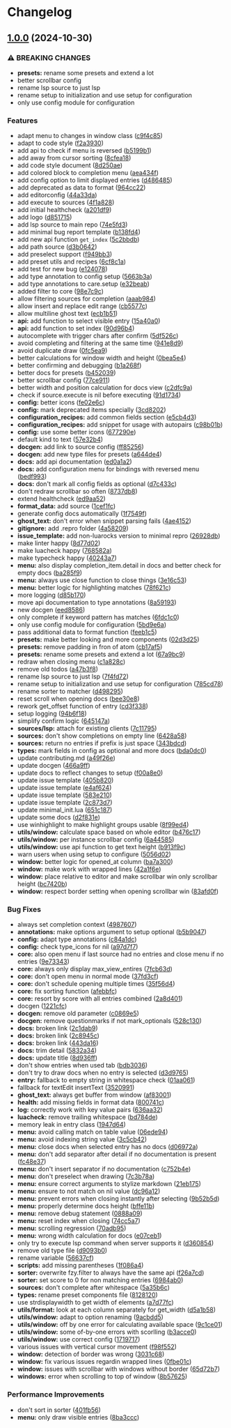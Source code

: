# Changelog

## [1.0.0](https://github.com/max397574/care.nvim/compare/v0.1.0...v1.0.0) (2024-10-30)


### ⚠ BREAKING CHANGES

* **presets:** rename some presets and extend a lot
* better scrollbar config
* rename lsp source to just lsp
* rename setup to initialization and use setup for configuration
* only use config module for configuration

### Features

* adapt menu to changes in window class ([c9f4c85](https://github.com/max397574/care.nvim/commit/c9f4c85b467f1a4fd13ae33240dc3115bf1cbc89))
* adapt to code style ([f2a3930](https://github.com/max397574/care.nvim/commit/f2a393004282401a8248025a9284408b97b93752))
* add api to check if menu is reversed ([b5199b1](https://github.com/max397574/care.nvim/commit/b5199b1708145de6a6c2537c41e33a280e528490))
* add away from cursor sorting ([8cfea18](https://github.com/max397574/care.nvim/commit/8cfea184fef21c6f1fa726b6ce22e7b47f8e53d4))
* add code style document ([8d250ae](https://github.com/max397574/care.nvim/commit/8d250ae3c2158a14cf9e4e9b0698d2fd97c52022))
* add colored block to completion menu ([aea434f](https://github.com/max397574/care.nvim/commit/aea434f0e14bf13fee1cd3af752032f920782e63))
* add config option to limit displayed entries ([d486485](https://github.com/max397574/care.nvim/commit/d4864853085b2e8273df4de27aae22cb762cf5b0))
* add deprecated as data to format ([964cc22](https://github.com/max397574/care.nvim/commit/964cc22648dd5e1f61196ac26df2402b366adcfb))
* add editorconfig ([44a33da](https://github.com/max397574/care.nvim/commit/44a33da03a169507a55760b3137db74c6b643c3a))
* add execute to sources ([4f1a828](https://github.com/max397574/care.nvim/commit/4f1a8284e7c1686549beb00aac0a9d7001654bc3))
* add initial healthcheck ([a201df9](https://github.com/max397574/care.nvim/commit/a201df94ae87b9f5720186ed1bb12510d3d5b127))
* add logo ([d851715](https://github.com/max397574/care.nvim/commit/d8517153fd839f74ff9c5f130ba53c5f3c1b1ef5))
* add lsp source to main repo ([74e5fd3](https://github.com/max397574/care.nvim/commit/74e5fd3fd339841679ced2a592a0d54700638b35))
* add minimal bug report template ([b138fd4](https://github.com/max397574/care.nvim/commit/b138fd4d011df831b1710d42796c9ddb8b7b7f95))
* add new api function `get_index` ([5c2bbdb](https://github.com/max397574/care.nvim/commit/5c2bbdbebe5565f404921b0416c25ea2a7c78193))
* add path source ([d3b0642](https://github.com/max397574/care.nvim/commit/d3b0642b21efd48c4159f4dc969a525944608611))
* add preselect support ([f949bb3](https://github.com/max397574/care.nvim/commit/f949bb3563fd98f5d4b7c8a64780cf6c4edba95b))
* add preset utils and recipes ([6cf8c1a](https://github.com/max397574/care.nvim/commit/6cf8c1a57165636331eab6dbfaacc769f602575a))
* add test for new bug ([e124078](https://github.com/max397574/care.nvim/commit/e124078b6c242b1e7b623bfb6deee1c8e220ab99))
* add type annotation to config setup ([5663b3a](https://github.com/max397574/care.nvim/commit/5663b3a472875e3b6b3a43a5121652f452e7bc2a))
* add type annotations to care.setup ([e32beab](https://github.com/max397574/care.nvim/commit/e32beabfe734dbe44818355c2f4a64a8ae8fe7db))
* added filter to core ([98e7c9c](https://github.com/max397574/care.nvim/commit/98e7c9c17b569a902285a12e8a3a5b4e336b400a))
* allow filtering sources for completion ([aaab984](https://github.com/max397574/care.nvim/commit/aaab984dcf6b849c5834712d7d5a2619d7ef4c86))
* allow insert and replace edit range ([cb5577c](https://github.com/max397574/care.nvim/commit/cb5577c3751fa86e4346441afa192fc76f2d6b22))
* allow multiline ghost text ([ecb1b51](https://github.com/max397574/care.nvim/commit/ecb1b5179db241db78a019be2b5242acd4eacb0b))
* **api:** add function to select visible entry ([15a40a0](https://github.com/max397574/care.nvim/commit/15a40a066e981bf9e2fe7e65f1d4bb69e942e9fb))
* **api:** add function to set index ([90d96b4](https://github.com/max397574/care.nvim/commit/90d96b4b7480e8d3ae67fcfa98d6b134c7d6d2fb))
* autocomplete with trigger chars after confirm ([5df526c](https://github.com/max397574/care.nvim/commit/5df526c148e630dd550956c18463445a98e81f82))
* avoid completing and filtering at the same time ([941e8d9](https://github.com/max397574/care.nvim/commit/941e8d9cfb5d505f3c2d63dbe44d3f998c8b4a66))
* avoid duplicate draw ([0fc5ea9](https://github.com/max397574/care.nvim/commit/0fc5ea9568e45b67b3d78141d9170a17804ae723))
* better calculations for window width and height ([0bea5e4](https://github.com/max397574/care.nvim/commit/0bea5e46ed61fee6c1b8663666cbc879b918d435))
* better confirming and debugging ([b1a268f](https://github.com/max397574/care.nvim/commit/b1a268fc325e53a6619ff056f9a7b291411e5e1b))
* better docs for presets ([b452039](https://github.com/max397574/care.nvim/commit/b452039f3ad3750ef432f58dd9eedb074715537e))
* better scrollbar config ([77ce911](https://github.com/max397574/care.nvim/commit/77ce911ca4cf0de9cfc9154903fc30fda6bddea0))
* better width and position calculation for docs view ([c2dfc9a](https://github.com/max397574/care.nvim/commit/c2dfc9abeb40b1adfb7ada68faf3740cc00d39bd))
* check if source.execute is nil before executing ([91d1734](https://github.com/max397574/care.nvim/commit/91d1734150b5a0a76f5e8c92cb6a3bdd228b95f8))
* **config:** better icons ([fe02e6c](https://github.com/max397574/care.nvim/commit/fe02e6cf7c778d72e08da483a5f1ca771239dab1))
* **config:** mark deprecated items specially ([3cd8202](https://github.com/max397574/care.nvim/commit/3cd8202cd4557832a64242e00898b88e58ed3dbb))
* **configuration_recipes:** add common fields section ([e5cb4d3](https://github.com/max397574/care.nvim/commit/e5cb4d36a94fddc1c171ef6ef889aed07f333748))
* **configuration_recipes:** add snippet for usage with autopairs ([c98b01b](https://github.com/max397574/care.nvim/commit/c98b01bcc2e772e5c1d8496dd4bb795d70969740))
* **config:** use some better icons ([677290e](https://github.com/max397574/care.nvim/commit/677290e84ea07cc6f10bd19f67790a679cebc241))
* default kind to text ([57e32b4](https://github.com/max397574/care.nvim/commit/57e32b416d0bf4a9d0033e415accff3965826aca))
* **docgen:** add link to source config ([ff85256](https://github.com/max397574/care.nvim/commit/ff852564f845c6dc8c7bf29cb38c621d1780574a))
* **docgen:** add new type files for presets ([a644de4](https://github.com/max397574/care.nvim/commit/a644de437c84136c1a1e0d3d8d653d2fff26465b))
* **docs:** add api documentation ([ed0a1a2](https://github.com/max397574/care.nvim/commit/ed0a1a258e87376801eb7d6d4b3720187b506883))
* **docs:** add configuration menu for bindings with reversed menu ([bedf993](https://github.com/max397574/care.nvim/commit/bedf9932d659084625b6f1c24ebbbc20e1b22d46))
* **docs:** don't mark all config fields as optional ([d7c433c](https://github.com/max397574/care.nvim/commit/d7c433c9642c08ae4acebe87346aaf0fb4d74527))
* don't redraw scrollbar so often ([8737db8](https://github.com/max397574/care.nvim/commit/8737db82e4e9c7653fb90759d2ee2c9e456c32c0))
* extend healthcheck ([ed9aa52](https://github.com/max397574/care.nvim/commit/ed9aa52519c9f9b22813d9bed5da2695a58d01fb))
* **format_data:** add source ([1cef1fc](https://github.com/max397574/care.nvim/commit/1cef1fc6d928e9100342cf7ddfd0e6c2e4daf5b4))
* generate config docs automatically ([1f7549f](https://github.com/max397574/care.nvim/commit/1f7549f6f051125dce12ff058a8aa145680d03db))
* **ghost_text:** don't error when snippet parsing fails ([4ae4152](https://github.com/max397574/care.nvim/commit/4ae4152a2be7149267ef63827b9dbd91e6780e26))
* **gitignore:** add .repro folder ([4a58209](https://github.com/max397574/care.nvim/commit/4a58209bb19c41d56f40f4234504d84199e48347))
* **issue_template:** add non-luarocks version to minimal repro ([26928db](https://github.com/max397574/care.nvim/commit/26928dbd20ddc6ab922bd32d8721ce51dce41a29))
* make linter happy ([8d77d02](https://github.com/max397574/care.nvim/commit/8d77d02bdd8150774eafc02c0d408d2c44025f34))
* make luacheck happy ([768582a](https://github.com/max397574/care.nvim/commit/768582a789654d9c633f1b2a06def98bc856427e))
* make typecheck happy ([40243a7](https://github.com/max397574/care.nvim/commit/40243a7b50fa844fe3a7f098fc84318b68f83473))
* **menu:** also display completion_item.detail in docs and better check for empty docs ([ba285f9](https://github.com/max397574/care.nvim/commit/ba285f963ac1611c2d032624e143792af62de320))
* **menu:** always use close function to close things ([3e16c53](https://github.com/max397574/care.nvim/commit/3e16c534eb3b222dcdbe26a791f8fecf8960f2ae))
* **menu:** better logic for highlighting matches ([78f621c](https://github.com/max397574/care.nvim/commit/78f621c1574941c4315c3384ce78a65c713844e1))
* more logging ([d85b170](https://github.com/max397574/care.nvim/commit/d85b170579ff9994dfb3cc638110b487a7055bf0))
* move api documentation to type annotations ([8a59193](https://github.com/max397574/care.nvim/commit/8a591936aebd4576c07ef9fb3289741647ab912a))
* new docgen ([eed8586](https://github.com/max397574/care.nvim/commit/eed858670f72cfed436947007bdca72ba1ab6ee9))
* only complete if keyword pattern has matches ([6fdc1c0](https://github.com/max397574/care.nvim/commit/6fdc1c05aa2363daae9721a22d7d3b32250a4192))
* only use config module for configuration ([5bd9e6a](https://github.com/max397574/care.nvim/commit/5bd9e6a89b66d0a3638944f7c1cb33cffda84282))
* pass additional data to format function ([feeb1c5](https://github.com/max397574/care.nvim/commit/feeb1c547bf99af86da52830c756cd04f89e47b7))
* **presets:** make better looking and more components ([02d3d25](https://github.com/max397574/care.nvim/commit/02d3d25afb65fe126c082bc1a3116eec890111af))
* **presets:** remove padding in fron of atom ([cb17af5](https://github.com/max397574/care.nvim/commit/cb17af56fbd13cfaa11730c2e7373684fd051278))
* **presets:** rename some presets and extend a lot ([67a9bc9](https://github.com/max397574/care.nvim/commit/67a9bc9788112226f09e3048e350398aeb483780))
* redraw when closing menu ([c1a828c](https://github.com/max397574/care.nvim/commit/c1a828c14951bc88480f7a08ec831b3f2330cabe))
* remove old todos ([a47b3f8](https://github.com/max397574/care.nvim/commit/a47b3f87c129131a9936be40ab1933fe3e7dbf18))
* rename lsp source to just lsp ([7f4fd72](https://github.com/max397574/care.nvim/commit/7f4fd72f547f2126dea6b7926492381eb7064b85))
* rename setup to initialization and use setup for configuration ([785cd78](https://github.com/max397574/care.nvim/commit/785cd78b18137b54bd629cdcb0e5ef6d0adaee43))
* rename sorter to matcher ([d498295](https://github.com/max397574/care.nvim/commit/d49829563688f17f72af219933dbbb93e0a25a1f))
* reset scroll when opening docs ([bee30e8](https://github.com/max397574/care.nvim/commit/bee30e8a5b6ee30b4536e7d9077cebaa173707e4))
* rework get_offset function of entry ([cd3f338](https://github.com/max397574/care.nvim/commit/cd3f338df705b55bf8c8a3fd561b82f7860b05ea))
* setup logging ([94b6f18](https://github.com/max397574/care.nvim/commit/94b6f1871f4ef6c690f438e45328517f69d690b5))
* simplify confirm logic ([645147a](https://github.com/max397574/care.nvim/commit/645147af0388380672c77cc616b267fcfde3669a))
* **sources/lsp:** attach for existing clients ([7c11795](https://github.com/max397574/care.nvim/commit/7c11795c4b542e70f31443a8ad1f20bc0c3f3b04))
* **sources:** don't show completions on empty line ([6428a58](https://github.com/max397574/care.nvim/commit/6428a5815a763015cdc00ee135baf7654d5e5241))
* **sources:** return no entries if prefix is just space ([343bdcd](https://github.com/max397574/care.nvim/commit/343bdcd8b1baaa862f1adb0323d9dbe04bc8f6be))
* **types:** mark fields in config as optional and more docs ([bda0dc0](https://github.com/max397574/care.nvim/commit/bda0dc0b6ba87d5ea20bffadec576030909d506d))
* update contributing.md ([a49f26e](https://github.com/max397574/care.nvim/commit/a49f26e392de8e7d4726b24e3e1bd35bffc081fa))
* update docgen ([466a9ff](https://github.com/max397574/care.nvim/commit/466a9ff56f616ee4b22e872051bb77293553ba30))
* update docs to reflect changes to setup ([f00a8e0](https://github.com/max397574/care.nvim/commit/f00a8e0a70bc80eb024985a0144715744cdbd14a))
* update issue template ([405b820](https://github.com/max397574/care.nvim/commit/405b8204e217579b11b70850f8a1f9d4b090a6fc))
* update issue template ([e4af624](https://github.com/max397574/care.nvim/commit/e4af624e9df63d1e8ed9adc3820055004cd25a9c))
* update issue template ([583e210](https://github.com/max397574/care.nvim/commit/583e210ca6dd1928ee8357afffc85a49d17c05bf))
* update issue template ([2c873d7](https://github.com/max397574/care.nvim/commit/2c873d76ad50930b86adce2e2e6d3250b031ede7))
* update minimal_init.lua ([651c187](https://github.com/max397574/care.nvim/commit/651c187bc792151ba29d8a781f0336ffc4a28d60))
* update some docs ([d2f831e](https://github.com/max397574/care.nvim/commit/d2f831ef640d5151806c45a57c321bf4a7ea2c2b))
* use winhighlight to make highlight groups usable ([8f99ed4](https://github.com/max397574/care.nvim/commit/8f99ed4fe7763ee672459faa6dcd44722f190cf3))
* **utils/window:** calculate space based on whole editor ([b476c17](https://github.com/max397574/care.nvim/commit/b476c173a3529862503aa3a8b1f0a62dac47d036))
* **utils/window:** per instance scrollbar config ([6a44585](https://github.com/max397574/care.nvim/commit/6a44585c72be1567d8021c0f0611fabb930b3008))
* **utils/window:** use api function to get text height ([b913f9c](https://github.com/max397574/care.nvim/commit/b913f9cb54caf9e411b7e452b237f7a5e66ca4bd))
* warn users when using setup to configure ([5056d02](https://github.com/max397574/care.nvim/commit/5056d028c7b4f4510a62b09b8d41ba3a10e378cb))
* **window:** better logic for opened_at column ([ba7a300](https://github.com/max397574/care.nvim/commit/ba7a300e827fdd9c8ae4e58a3e86a940bf27bd64))
* **window:** make work with wrapped lines ([42a1f6e](https://github.com/max397574/care.nvim/commit/42a1f6e45955ee77e465db7a34ac0b1423b04825))
* **window:** place relative to editor and make scrollbar win only scrollbar height ([bc7420b](https://github.com/max397574/care.nvim/commit/bc7420b915fcff274879f0926a16d599c4167105))
* **window:** respect border setting when opening scrollbar win ([83afd0f](https://github.com/max397574/care.nvim/commit/83afd0f1d7b7bd65bd03f0208339ef79c1de57a4))


### Bug Fixes

* always set completion context ([4987607](https://github.com/max397574/care.nvim/commit/4987607c8adfdc856819fd76f82b861f432fcb4d))
* **annotations:** make options argument to setup optional ([b5b9047](https://github.com/max397574/care.nvim/commit/b5b9047f48d2080a80b4c186eed1af81af1b122e))
* **config:** adapt type annotations ([c84a1dc](https://github.com/max397574/care.nvim/commit/c84a1dce9dad8426387d5635a52d3e41bd5dc279))
* **config:** check type_icons for nil ([a97d7f7](https://github.com/max397574/care.nvim/commit/a97d7f7292b46416469f79a10deb1f7b1e4fe3a2))
* **core:** also open menu if last source had no entries and close menu if no entries ([9e73343](https://github.com/max397574/care.nvim/commit/9e73343ca710566b6c0c5e4fc95caf6d529cbdec))
* **core:** always only display max_view_entires ([7fcb63d](https://github.com/max397574/care.nvim/commit/7fcb63d5b98b426bd637f4de1b7958cfd069df5f))
* **core:** don't open menu in normal mode ([37fd3cf](https://github.com/max397574/care.nvim/commit/37fd3cf0174f86461e9a6a28d15d43eb4e8f49c8))
* **core:** don't schedule opening multiple times ([35f56d4](https://github.com/max397574/care.nvim/commit/35f56d473d0edcdca43aa39708d4fb2b1d86a5c1))
* **core:** fix sorting function ([afebbfc](https://github.com/max397574/care.nvim/commit/afebbfccde24e82bcd680260ad8b089df5d460d4))
* **core:** resort by score with all entries combined ([2a8d401](https://github.com/max397574/care.nvim/commit/2a8d4012495515aaf774009a89ffb238b670263b))
* docgen ([1221cfc](https://github.com/max397574/care.nvim/commit/1221cfc719bb201703819ed23f964c8ea0381719))
* **docgen:** remove old parameter ([c0869e5](https://github.com/max397574/care.nvim/commit/c0869e5fd9615c82e38c2ada54674fef6045f759))
* **docgen:** remove questionmarks if not mark_optionals ([528c130](https://github.com/max397574/care.nvim/commit/528c130cea78e23fd1e899094935de9d5a48467b))
* **docs:** broken link ([2c1dab9](https://github.com/max397574/care.nvim/commit/2c1dab9eeb79ca38c8263deb5550c7aba4e1a512))
* **docs:** broken link ([2c8945c](https://github.com/max397574/care.nvim/commit/2c8945ce1ce520ae2ea81ddfcc9b528f501dd737))
* **docs:** broken link ([443da16](https://github.com/max397574/care.nvim/commit/443da1611436d86e0e9cc8b99a4305cee7d19030))
* **docs:** trim detail ([5832a34](https://github.com/max397574/care.nvim/commit/5832a344f180ce6fd60b788da73300250a5fa789))
* **docs:** update title ([8d936ff](https://github.com/max397574/care.nvim/commit/8d936ff827f4dcb936b3c8733e6329e4f0f082cc))
* don't show entries when used tab ([bdb3036](https://github.com/max397574/care.nvim/commit/bdb3036f52037594077682e89e586a8ecba6d734))
* don't try to draw docs when no entry is selected ([d3d9765](https://github.com/max397574/care.nvim/commit/d3d97656b1fbbd80e86ee0bad775cefb5e535fbb))
* **entry:** fallback to empty string in whitespace check ([01aa061](https://github.com/max397574/care.nvim/commit/01aa0618200d048f594ce15218bc6d8548bb05c9))
* fallback for textEdit insertText ([3520991](https://github.com/max397574/care.nvim/commit/3520991bbf532702dd7dccbb2552ca721ca849ca))
* **ghost_text:** always get buffer from window ([af83001](https://github.com/max397574/care.nvim/commit/af830010af37cf2a9ac095a9acdfe67610cf9868))
* **health:** add missing fields in format data ([800741c](https://github.com/max397574/care.nvim/commit/800741c255939c0f345239662ec268557ac3eefa))
* **log:** correctly work with key value pairs ([636aa32](https://github.com/max397574/care.nvim/commit/636aa32f3c3f7caa56e4617a3c81397214c3e58f))
* **luacheck:** remove trailing whitespace ([bd784de](https://github.com/max397574/care.nvim/commit/bd784deda1428050123daade6cd15946b871753a))
* memory leak in entry class ([1947d64](https://github.com/max397574/care.nvim/commit/1947d644da9a481d37d381c193bd0cfdc16479a4))
* **menu:** avoid calling match on table value ([06ede94](https://github.com/max397574/care.nvim/commit/06ede940e62acd16181991e29048e04d4ff89cbb))
* **menu:** avoid indexing string value ([3c5cb42](https://github.com/max397574/care.nvim/commit/3c5cb42046180420962bf0bd6dea67b8ea5668aa))
* **menu:** close docs when selected entry has no docs ([d06972a](https://github.com/max397574/care.nvim/commit/d06972a45aac927c62b52333c1fb2d5186a36b67))
* **menu:** don't add separator after detail if no documentation is present ([fc48e37](https://github.com/max397574/care.nvim/commit/fc48e370d8dd2693fa08e644bbd00251d67d59ab))
* **menu:** don't insert separator if no documentation ([c752b4e](https://github.com/max397574/care.nvim/commit/c752b4e13a944ffc4126ef86833dc23d288c37e4))
* **menu:** don't preselect when drawing ([7c3b78a](https://github.com/max397574/care.nvim/commit/7c3b78abc4e7f9dd2a1d4393317ba96e9c5913db))
* **menu:** ensure correct arguments to stylize markdown ([21eb175](https://github.com/max397574/care.nvim/commit/21eb175949296671e689575c2a3a0859f31bce85))
* **menu:** ensure to not match on nil value ([dc96a12](https://github.com/max397574/care.nvim/commit/dc96a12dd85d98a3fadd9027558777d2db886e2a))
* **menu:** prevent errors when closing instantly after selecting ([9b52b5d](https://github.com/max397574/care.nvim/commit/9b52b5d3e7d07929a236b58407d073223830b5f3))
* **menu:** properly determine docs height ([bffe11b](https://github.com/max397574/care.nvim/commit/bffe11be144c6c12382c855de5c1146c7a54c7b4))
* **menu:** remove debug statement ([0888a09](https://github.com/max397574/care.nvim/commit/0888a099a234f3de9b1d18f60182ca8fc1dc278d))
* **menu:** reset index when closing ([74cc5a7](https://github.com/max397574/care.nvim/commit/74cc5a7f1b5df1a92fe5281fa76f1df21e65b449))
* **menu:** scrolling regression ([70adb95](https://github.com/max397574/care.nvim/commit/70adb9506b0754858ef522a084ef66f39632349c))
* **menu:** wrong width calculation for docs ([e07ceb1](https://github.com/max397574/care.nvim/commit/e07ceb1a72c91a9d1bc8e47767de85ac074ff7b8))
* only try to execute lsp command when server supports it ([d360854](https://github.com/max397574/care.nvim/commit/d360854c35c132052eec2f32f26fd221d542f9f7))
* remove old type file ([d9093b0](https://github.com/max397574/care.nvim/commit/d9093b0cda0ea3066aeb0b19d6c54686290d228f))
* rename variable ([56637cf](https://github.com/max397574/care.nvim/commit/56637cf7cc108c814dcd52666aef66f1fefda9ba))
* **scripts:** add missing parentheses ([1f086a4](https://github.com/max397574/care.nvim/commit/1f086a450291170e0080b148b507d0c90ab4336d))
* **sorter:** overwrite fzy.filter to always have the same api ([f26a7cd](https://github.com/max397574/care.nvim/commit/f26a7cd11408ec280b85d400df02be7690c624e1))
* **sorter:** set score to 0 for non matching entries ([6984ab0](https://github.com/max397574/care.nvim/commit/6984ab0cbd6d7ec43d6f0d696c84da5f97b232bb))
* **sources:** don't complete after whitespace ([5a35b6c](https://github.com/max397574/care.nvim/commit/5a35b6c09697be8cd7570be2af0f915c88bbbae7))
* **types:** rename preset components file ([8128120](https://github.com/max397574/care.nvim/commit/8128120a8b34089ca7e27fea812ccecf34660d32))
* use strdisplaywidth to get width of elements ([a7d77fc](https://github.com/max397574/care.nvim/commit/a7d77fceede76feaede726402d60f339967ffec3))
* **utils/format:** look at each column separately for get_width ([d5a1b58](https://github.com/max397574/care.nvim/commit/d5a1b58b46a34a61aebf1969062fb833e08e7300))
* **utils/window:** adapt to option renaming ([9acbdd5](https://github.com/max397574/care.nvim/commit/9acbdd50edd22c51b22961ab8e2a74f93e1ee3c1))
* **utils/window:** off by one error for calculating available space ([9c1ce01](https://github.com/max397574/care.nvim/commit/9c1ce01061327a94e9d5400cda4fa256100e93e0))
* **utils/window:** some of-by-one errors with scorlling ([b3acce0](https://github.com/max397574/care.nvim/commit/b3acce02d832a99a48172df8da4db261ff27a06f))
* **utils/window:** use correct config ([1719717](https://github.com/max397574/care.nvim/commit/1719717d597b11115db9aa90ae78c7300618fe27))
* various issues with vertical cursor movement ([f98f552](https://github.com/max397574/care.nvim/commit/f98f5522a6aeffce2f6a935f37d38a647ee28b58))
* **window:** detection of border was wrong ([3031c68](https://github.com/max397574/care.nvim/commit/3031c68cc1e3ad94a2fd7135ecfab027d5343137))
* **window:** fix various issues regardin wrapped lines ([0fbe01c](https://github.com/max397574/care.nvim/commit/0fbe01ccaf927a29dbae848b63e308a1d10d29d7))
* **window:** issues with scrollbar with windows without border ([65d72b7](https://github.com/max397574/care.nvim/commit/65d72b7991895f658cba4a723f7787efd2e64aa5))
* **windows:** error when scrolling to top of window ([8b57625](https://github.com/max397574/care.nvim/commit/8b576250eab8e24568c6c4b131e23b8e561f7758))


### Performance Improvements

* don't sort in sorter ([401fb56](https://github.com/max397574/care.nvim/commit/401fb56e1916b2f6e6029dd350babb6b84c702f3))
* **menu:** only draw visible entries ([8ba3ccc](https://github.com/max397574/care.nvim/commit/8ba3cccfc1a8ca7664d7473b442601182ab8f85a))
